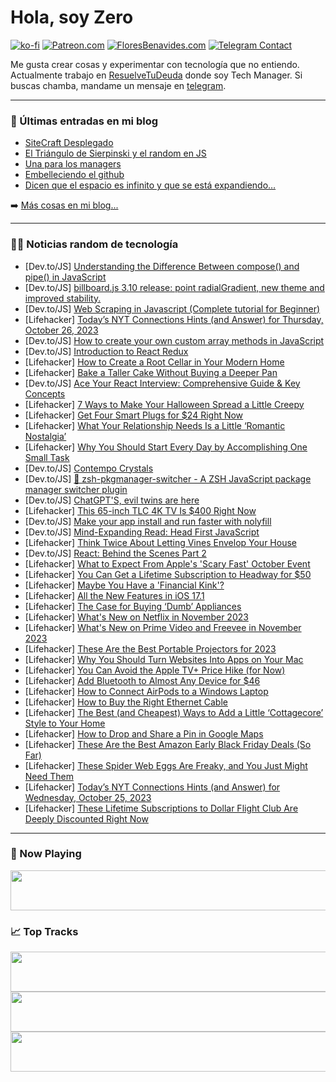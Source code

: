 # Hola, soy Zero

[![ko-fi](https://ko-fi.com/img/githubbutton_sm.svg)](https://ko-fi.com/J3J4N0LUK)
[![Patreon.com](https://img.shields.io/endpoint.svg?url=https%3A%2F%2Fshieldsio-patreon.vercel.app%2Fapi%3Fusername%3Dzerodragon%26type%3Dpatrons&style=for-the-badge)](https://patreon.com/zerodragon)
[![FloresBenavides.com](https://img.shields.io/website?down_message=oops&label=MiBlog&style=for-the-badge&up_message=online&url=https%3A%2F%2Ffloresbenavides.com)](https://floresbenavides.com)
[![Telegram Contact](https://img.shields.io/badge/escr%C3%ADbeme-ZeroDragon-%2326A5E4?style=for-the-badge&logo=telegram)](https://t.me/zerodragon)

Me gusta crear cosas y experimentar con tecnología que no entiendo.
Actualmente trabajo en [ResuelveTuDeuda](http://github.com/resuelve) donde soy Tech Manager.
Si buscas chamba, mandame un mensaje en [telegram](https://t.me/zerodragon).

---

### 📕 Últimas entradas en mi blog
<!-- BLOG-POST-LIST:START -->
- [SiteCraft Desplegado](https://floresbenavides.com/sitecraft-desplegado/)
- [El Triángulo de Sierpinski y el random en JS](https://floresbenavides.com/el-triangulo-de-sierpinski-y-el-random-en-js/)
- [Una para los managers](https://floresbenavides.com/una-para-los-managers/)
- [Embelleciendo el github](https://floresbenavides.com/embelleciendo-el-github/)
- [Dicen que el espacio es infinito y que se está expandiendo…](https://floresbenavides.com/dicen-que-el-espacio-es-infinito-y-que-se-esta-expandiendo/)
<!-- BLOG-POST-LIST:END -->

➡️ [Más cosas en mi blog...](https://floresbenavides.com)

---

### 👨‍💻 Noticias random de tecnología
<!-- TECH-POSTS:START -->
- [Dev.to/JS] [Understanding the Difference Between compose&lpar;&rpar; and pipe&lpar;&rpar; in JavaScript](https://dev.to/vivek96_/understanding-the-difference-between-compose-and-pipe-in-javascript-11ji)
- [Dev.to/JS] [billboard.js 3.10 release: point radialGradient, new theme and improved stability.](https://dev.to/netil/billboardjs-310-release-point-radialgradient-new-theme-and-improved-stability-3jkb)
- [Dev.to/JS] [Web Scraping in Javascript &lpar;Complete tutorial for Beginner&rpar;](https://dev.to/serpapi/web-scraping-in-javascript-complete-tutorial-for-beginner-4ofc)
- [Lifehacker] [Today’s NYT Connections Hints &lpar;and Answer&rpar; for Thursday, October 26, 2023](https://lifehacker.com/nyt-connections-answer-today-october-26-2023-1850953242)
- [Dev.to/JS] [How to create your own custom array methods in JavaScript](https://dev.to/thehuferr/how-to-create-your-own-custom-array-methods-in-javascript-4po)
- [Dev.to/JS] [Introduction to React Redux](https://dev.to/ethand91/introduction-to-react-redux-4mp4)
- [Lifehacker] [How to Create a Root Cellar in Your Modern Home](https://lifehacker.com/how-to-create-a-root-cellar-in-your-modern-home-1850958423)
- [Lifehacker] [Bake a Taller Cake Without Buying a Deeper Pan](https://lifehacker.com/bake-a-taller-cake-without-buying-a-deeper-pan-1850959115)
- [Dev.to/JS] [Ace Your React Interview: Comprehensive Guide &amp; Key Concepts](https://dev.to/giovapanasiti/ace-your-react-interview-comprehensive-guide-key-concepts-44n2)
- [Lifehacker] [7 Ways to Make Your Halloween Spread a Little Creepy](https://lifehacker.com/7-ways-to-make-your-halloween-spread-a-little-creepy-1850959121)
- [Lifehacker] [Get Four Smart Plugs for $24 Right Now](https://lifehacker.com/get-four-smart-plugs-for-24-right-now-1850955497)
- [Lifehacker] [What Your Relationship Needs Is a Little ‘Romantic Nostalgia’](https://lifehacker.com/what-your-relationship-needs-is-a-little-romantic-nost-1850955371)
- [Lifehacker] [Why You Should Start Every Day by Accomplishing One Small Task](https://lifehacker.com/why-you-should-start-every-day-by-accomplishing-one-sma-1850958333)
- [Dev.to/JS] [Contempo Crystals](https://dev.to/contempocrystals/contempo-crystals-3nab)
- [Dev.to/JS] [🧰 zsh-pkgmanager-switcher - A ZSH JavaScript package manager switcher plugin](https://dev.to/ziggornif/zsh-pkgmanager-switcher-a-zsh-javascript-package-manager-switcher-plugin-8k3)
- [Dev.to/JS] [ChatGPT&#39;S, evil twins are here](https://dev.to/fonyuygita/chatgpts-evil-twins-are-here-4hd4)
- [Lifehacker] [This 65-inch TLC 4K TV Is $400 Right Now](https://lifehacker.com/this-65-inch-tlc-4k-tv-is-400-right-now-1850959252)
- [Dev.to/JS] [Make your app install and run faster with nolyfill](https://dev.to/wojtekmaj/make-your-app-install-and-run-faster-with-nolyfill-25dk)
- [Dev.to/JS] [Mind-Expanding Read: Head First JavaScript](https://dev.to/umahichristopher/mind-expanding-read-head-first-javascript-f0)
- [Lifehacker] [Think Twice About Letting Vines Envelop Your House](https://lifehacker.com/think-twice-about-letting-vines-envelop-your-house-1850958235)
- [Dev.to/JS] [React: Behind the Scenes Part 2](https://dev.to/thecoollearner/react-behind-the-scenes-part-2-40l4)
- [Lifehacker] [What to Expect From Apple&#39;s &#39;Scary Fast&#39; October Event](https://lifehacker.com/what-to-expect-from-apples-scary-fast-october-event-1850959168)
- [Lifehacker] [You Can Get a Lifetime Subscription to Headway for $50](https://lifehacker.com/you-can-get-a-lifetime-subscription-to-headway-for-50-1850955551)
- [Lifehacker] [Maybe You Have a &#39;Financial Kink&#39;?](https://lifehacker.com/what-is-financial-domination-1850958970)
- [Lifehacker] [All the New Features in iOS 17.1](https://lifehacker.com/theres-an-ios-17-1-already-1850882032)
- [Lifehacker] [The Case for Buying ‘Dumb’ Appliances](https://lifehacker.com/the-case-for-buying-dumb-appliances-1850957723)
- [Lifehacker] [What&#39;s New on Netflix in November 2023](https://lifehacker.com/new-on-netflix-november-2023-1850955304)
- [Lifehacker] [What&#39;s New on Prime Video and Freevee in November 2023](https://lifehacker.com/whats-new-on-prime-video-and-freevee-in-november-2023-1850956201)
- [Lifehacker] [These Are the Best Portable Projectors for 2023](https://lifehacker.com/best-portable-projectors-1850955681)
- [Lifehacker] [Why You Should Turn Websites Into Apps on Your Mac](https://lifehacker.com/why-you-should-turn-websites-into-apps-on-your-mac-1850956567)
- [Lifehacker] [You Can Avoid the Apple TV+ Price Hike &lpar;for Now&rpar;](https://lifehacker.com/you-can-avoid-the-apple-tv-price-hike-for-now-1850957710)
- [Lifehacker] [Add Bluetooth to Almost Any Device for $46](https://lifehacker.com/add-bluetooth-to-almost-any-device-for-46-1850951920)
- [Lifehacker] [How to Connect AirPods to a Windows Laptop](https://lifehacker.com/how-to-connect-airpods-to-a-windows-laptop-1850953839)
- [Lifehacker] [How to Buy the Right Ethernet Cable](https://lifehacker.com/how-to-buy-the-right-ethernet-cable-1850955081)
- [Lifehacker] [The Best &lpar;and Cheapest&rpar; Ways to Add a Little ‘Cottagecore’ Style to Your Home](https://lifehacker.com/the-best-and-cheapest-ways-to-add-a-little-cottageco-1850956033)
- [Lifehacker] [How to Drop and Share a Pin in Google Maps](https://lifehacker.com/how-to-drop-and-share-a-google-maps-pin-1850952703)
- [Lifehacker] [These Are the Best Amazon Early Black Friday Deals &lpar;So Far&rpar;](https://lifehacker.com/these-are-the-best-amazon-early-black-friday-deals-so-1850955489)
- [Lifehacker] [These Spider Web Eggs Are Freaky, and You Just Might Need Them](https://lifehacker.com/these-spider-web-eggs-are-freaky-and-you-just-might-ne-1850954909)
- [Lifehacker] [Today’s NYT Connections Hints &lpar;and Answer&rpar; for Wednesday, October 25, 2023](https://lifehacker.com/nyt-connections-answer-today-october-25-2023-1850953011)
- [Lifehacker] [These Lifetime Subscriptions to Dollar Flight Club Are Deeply Discounted Right Now](https://lifehacker.com/these-lifetime-subscriptions-to-dollar-flight-club-are-1850951897)<!-- TECH-POSTS:END -->

---

### 🎵 Now Playing
<a href="https://spotify-now-playing-dun.vercel.app/now-playing?open"><img src="https://spotify-now-playing-dun.vercel.app/now-playing" width="540" height="64"></a>

### 📈 Top Tracks
<a href="https://spotify-now-playing-dun.vercel.app/top-tracks?i=1&open"><img src="https://spotify-now-playing-dun.vercel.app/top-tracks?i=1" width="540" height="64"></a>
<a href="https://spotify-now-playing-dun.vercel.app/top-tracks?i=2&open"><img src="https://spotify-now-playing-dun.vercel.app/top-tracks?i=2" width="540" height="64"></a>
<a href="https://spotify-now-playing-dun.vercel.app/top-tracks?i=3&open"><img src="https://spotify-now-playing-dun.vercel.app/top-tracks?i=3" width="540" height="64"></a>
